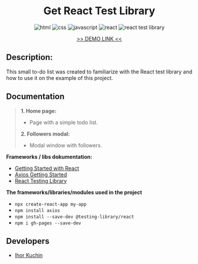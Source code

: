 <h1 align="center">
  Get React Test Library
</h1>

<p align="center">
  <img src="https://img.shields.io/badge/-html-red" alt="html">
  <img src="https://img.shields.io/badge/-css-blue" alt="css">
  <img src="https://img.shields.io/badge/-javascript-yellow" alt="javascript">
  <img src="https://img.shields.io/badge/-react-cyan" alt="react">
  <img src="https://img.shields.io/badge/-testlibrary-violet" alt="react test library"> <br>
</p>

<p align="center">
  <a href="https://ik-web.github.io/get_react_testing_library/">
    >> DEMO LINK <<
  </a> 
</p>

## Description:

This small to-do list was created to familiarize with the React test library and how to use it on the example of this project.

## Documentation

> **1. Home page:** 
>- Page with a simple todo list.
>
> **2. Followers modal:**
> - Modal window with followers.

 **Frameworks / libs dokumentation:** <br>
- [Getting Started with React](https://reactjs.org/docs/getting-started.html) <br>
- [Axios Getting Started](https://axios-http.com/docs/intro)
- [React Testing Library](https://testing-library.com/docs/react-testing-library/intro/)

 **The frameworks/libraries/modules used in the project**
- `npx create-react-app my-app`
- `npm install axios`
- `npm install --save-dev @testing-library/react`
- `npm i gh-pages --save-dev`

## Developers

- [Ihor Kuchin](https://github.com/ik-web)
